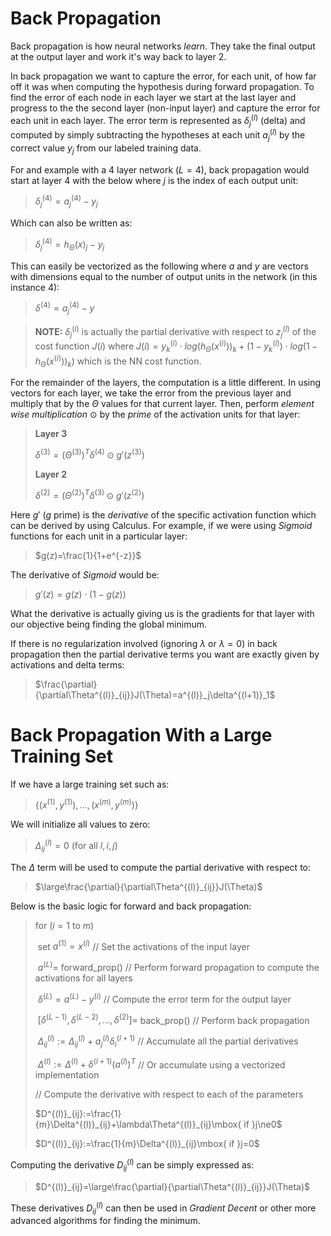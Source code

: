 # Back Propagation

Back propagation is how neural networks *learn*. They take the final output at the output layer and work it's way back to layer 2.

In back propagation we want to capture the error, for each unit, of how far off it was when computing the hypothesis during forward propagation. To find the error of each node in each layer we start at the last layer and progress to the the second layer (non-input layer) and capture the error for each unit in each layer. The error term is represented as $\delta^{(l)}_j$ (delta) and computed by simply subtracting the hypotheses at each unit $a^{(l)}_j$ by the correct value $y_j$ from our labeled training data.

For and example with a 4 layer network ($L=4$), back propagation would start at layer 4 with the below where $j$ is the index of each output unit:

> $\delta^{(4)}_j=a^{(4)}_j-y_j$

Which can also be written as:

> $\delta^{(4)}_j=h_\Theta(x)_j-y_j$

This can easily be vectorized as the following where $a$ and $y$ are vectors with dimensions equal to the number of output units in the network (in this instance $4$):

> $\delta^{(4)}=a^{(4)}_j-y$

>  **NOTE:** $\delta^{(i)}_j$ is actually the partial derivative with respect to $z^{(l)}_j$ of the cost function $J(i)$ where $J(i)= y^{(i)}_k\cdot log(h_\Theta(x^{(i)}))_k + (1-y^{(i)}_k)\cdot log(1-h_\Theta(x^{(i)}))_k)$ which is the NN cost function.

For the remainder of the layers, the computation is a little different. In using vectors for each layer, we take the error from the previous layer and multiply that by the $\Theta$ values for that current layer. Then, perform *element wise multiplication* $\odot$ by the *prime* of the activation units for that layer:

> **Layer 3**
>
> $\delta^{(3)}=(\Theta^{(3)})^T\delta^{(4)}\odot g\prime(z^{(3)})$
>
> **Layer 2**
>
> $\delta^{(2)}=(\Theta^{(2)})^T\delta^{(3)}\odot g\prime(z^{(2)})$



Here $g\prime$ ($g$ prime) is the *derivative* of the specific activation function which can be derived by using Calculus. For example, if we were using *Sigmoid* functions for each unit in a particular layer:

> $g(z)=\frac{1}{1+e^{-z}}$

 The derivative of *Sigmoid* would be:

> $g\prime(z)=g(z)\cdot(1-g(z))$

What the derivative is actually giving us is the gradients for that layer with our objective being finding the global minimum.

If there is no regularization involved (ignoring $\lambda$ or $\lambda=0$) in back propagation then the partial derivative terms you want are exactly given by activations and delta terms:

> $\frac{\partial}{\partial\Theta^{(l)}_{ij}}J(\Theta)=a^{(l)}_j\delta^{(l+1)}_1$

# Back Propagation With a Large Training Set

If we have a large training set such as:

> $\{(x^{(1)},y^{(1)}),...,(x^{(m)},y^{(m)})\}$

We will initialize all values to zero:

> $\Delta^{(l)}_{ij}=0$ (for all $l, i, j$)

The $\Delta$ term will be used to compute the partial derivative with respect to:

> $\large\frac{\partial}{\partial\Theta^{(l)}_{ij}}J(\Theta)$

Below is the basic logic for forward and back propagation:

> for ($i=1$ to $m$)
>
> ​    set $a^{(1)}=x^{(i)}$ // Set the activations of the input layer
>
> ​    $a^{(L)}=$ forward_prop()  // Perform forward propagation to compute the activations for all layers
>
> ​    $\delta^{(L)}=a^{(L)}-y^{(i)}$ // Compute the error term for the output layer
>
> ​    $[\delta^{(L-1)},\delta^{(L-2)},...,\delta^{(2)}]=$ back_prop() // Perform back propagation
>
> ​    $\Delta^{(l)}_{ij}:=\Delta^{(l)}_{ij}+a^{(l)}_j\delta^{(l+1)}_i$ // Accumulate all the partial derivatives
>
> ​    $\Delta^{(l)}:=\Delta^{(l)}+\delta^{(l+1)}(a^{(l)})^T$  // Or accumulate using a vectorized implementation
>
> // Compute the derivative with respect to each of the parameters
>
> $D^{(l)}_{ij}:=\frac{1}{m}\Delta^{(l)}_{ij}+\lambda\Theta^{(l)}_{ij}\mbox{ if }j\ne0$
>
> $D^{(l)}_{ij}:=\frac{1}{m}\Delta^{(l)}_{ij}\mbox{ if }j=0$

Computing the derivative $D^{(l)}_{ij}$ can be simply expressed as:

> $D^{(l)}_{ij}=\large\frac{\partial}{\partial\Theta^{(l)}_{ij}}J(\Theta)$

These derivatives $D^{(l)}_{ij}$ can then be used in *Gradient Decent* or other more advanced algorithms for finding the minimum.